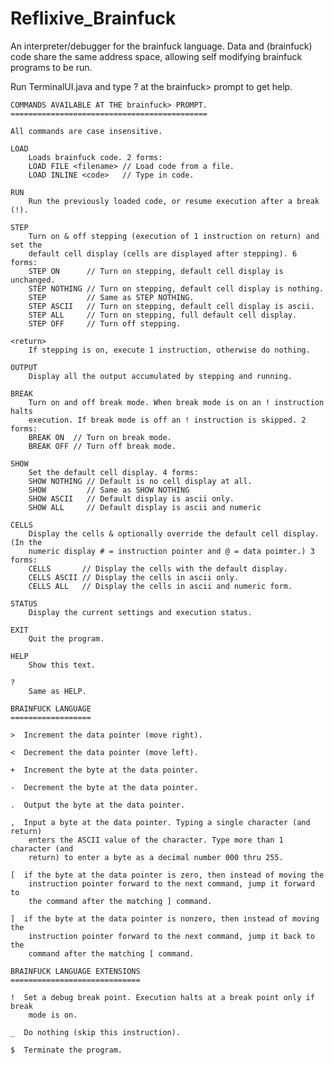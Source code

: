 # Reflixive_Brainfuck
An interpreter/debugger for the brainfuck language. Data and (brainfuck) code share the same address space, allowing self modifying brainfuck programs to be run.

Run TerminalUI.java and type ? at the brainfuck> prompt to get help.

    COMMANDS AVAILABLE AT THE brainfuck> PROMPT.
    ============================================

    All commands are case insensitive.

    LOAD
        Loads brainfuck code. 2 forms:
        LOAD FILE <filename> // Load code from a file.
        LOAD INLINE <code>   // Type in code.

    RUN
        Run the previously loaded code, or resume execution after a break (!).

    STEP
        Turn on & off stepping (execution of 1 instruction on return) and set the
        default cell display (cells are displayed after stepping). 6 forms:
        STEP ON      // Turn on stepping, default cell display is unchanged.
        STEP NOTHING // Turn on stepping, default cell display is nothing.
        STEP         // Same as STEP NOTHING.
        STEP ASCII   // Turn on stepping, default cell display is ascii.
        STEP ALL     // Turn on stepping, full default cell display.
        STEP OFF     // Turn off stepping.

    <return>
        If stepping is on, execute 1 instruction, otherwise do nothing.

    OUTPUT
        Display all the output accumulated by stepping and running.

    BREAK
        Turn on and off break mode. When break mode is on an ! instruction halts
        execution. If break mode is off an ! instruction is skipped. 2 forms:
        BREAK ON  // Turn on break mode.
        BREAK OFF // Turn off break mode.

    SHOW
        Set the default cell display. 4 forms:
        SHOW NOTHING // Default is no cell display at all.
        SHOW         // Same as SHOW NOTHING
        SHOW ASCII   // Default display is ascii only.
        SHOW ALL     // Default display is ascii and numeric

    CELLS
        Display the cells & optionally override the default cell display. (In the
        numeric display # = instruction pointer and @ = data poimter.) 3 forms:
        CELLS       // Display the cells with the default display.
        CELLS ASCII // Display the cells in ascii only.
        CELLS ALL   // Display the cells in ascii and numeric form.

    STATUS
        Display the current settings and execution status.

    EXIT
        Quit the program.

    HELP
        Show this text.

    ?
        Same as HELP.

    BRAINFUCK LANGUAGE
    ==================

    >  Increment the data pointer (move right).

    <  Decrement the data pointer (move left).

    +  Increment the byte at the data pointer.

    -  Decrement the byte at the data pointer.

    .  Output the byte at the data pointer.

    ,  Input a byte at the data pointer. Typing a single character (and return)
        enters the ASCII value of the character. Type more than 1 character (and
        return) to enter a byte as a decimal number 000 thru 255.

    [  if the byte at the data pointer is zero, then instead of moving the
        instruction pointer forward to the next command, jump it forward to
        the command after the matching ] command.

    ]  if the byte at the data pointer is nonzero, then instead of moving the
        instruction pointer forward to the next command, jump it back to the
        command after the matching [ command.

    BRAINFUCK LANGUAGE EXTENSIONS
    =============================

    !  Set a debug break point. Execution halts at a break point only if break
        mode is on.

    _  Do nothing (skip this instruction).

    $  Terminate the program.
